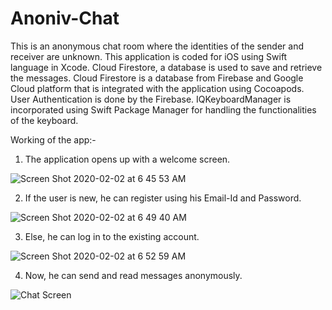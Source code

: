 # Anoniv-Chat
This is an anonymous chat room where the identities of the sender and receiver are unknown.
This application is coded for iOS using Swift language in Xcode.
Cloud Firestore, a database is used to save and retrieve the messages.
Cloud Firestore is a database from Firebase and Google Cloud platform that is integrated with the application using Cocoapods. User Authentication is done by the Firebase.
IQKeyboardManager is incorporated using Swift Package Manager for handling the functionalities of the keyboard.

Working of the app:-

1. The application opens up with a welcome screen.

![Screen Shot 2020-02-02 at 6 45 53 AM](https://user-images.githubusercontent.com/31860248/75474948-dfffdd80-59bd-11ea-9194-21e9f3419e9c.png)

2. If the user is new, he can register using his Email-Id and Password. 

![Screen Shot 2020-02-02 at 6 49 40 AM](https://user-images.githubusercontent.com/31860248/75474970-ea21dc00-59bd-11ea-8642-f48c6dcc04b4.png)

3. Else, he can log in to the existing account.

![Screen Shot 2020-02-02 at 6 52 59 AM](https://user-images.githubusercontent.com/31860248/75474978-ee4df980-59bd-11ea-8438-120c1e3b5ff7.png)

4. Now, he can send and read messages anonymously.

![Chat Screen](https://user-images.githubusercontent.com/31860248/75475008-fd34ac00-59bd-11ea-97cb-96bc3bf28076.png)


